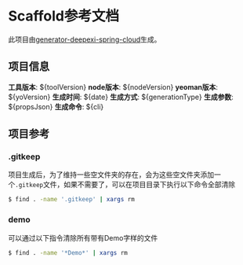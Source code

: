 # Scaffold参考文档

此项目由[generator-deepexi-spring-cloud](https://github.com/deepexi/generator-deepexi-spring-cloud)生成。

## 项目信息

**工具版本**: ${toolVersion}
**node版本**: ${nodeVersion}
**yeoman版本**: ${yoVersion}
**生成时间**: ${date}
**生成方式**: ${generationType}
**生成参数**: ${propsJson}
**生成命令**: ${cli}

## 项目参考

### .gitkeep

项目生成后，为了维持一些空文件夹的存在，会为这些空文件夹添加一个`.gitkeep`文件，如果不需要了，可以在项目目录下执行以下命令全部清除

```bash
$ find . -name '.gitkeep' | xargs rm
```

### demo

可以通过以下指令清除所有带有Demo字样的文件

```bash
$ find . -name '*Demo*' | xargs rm
```
